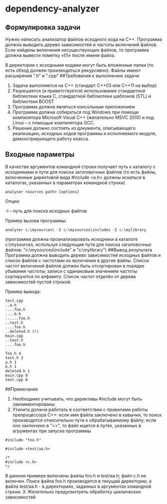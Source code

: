 # dependency-analyzer

## Формулировка задачи
Нужно написать анализатор файлов исходного кода на С++. Программа должна выводить дерево зависимостей и частоты включений файлов. Если найдены включения несуществующих файлов, то программа должна вывести пометку «(!)» после имени файла.

В директории с исходными кодами могут быть вложенные папки (то есть обход должен производиться рекурсивно). Файлы имеют расширения ".h" и ".cpp"
##Требования к выполнению задачи 
1.	Задача выполняется на С++ (стандарт C++03 или C++11 на выбор)
2.	Разрешается (и приветствуется) использование стандартной библиотеки языка С, стандартной библиотеки шаблонов (STL) и библиотеки BOOST
3.	Программа должна являться консольным приложением
4.	Программа должна собираться под Windows при помощи компилятора Microsoft Visual C++ (желательно MSVC 2010) и под Linux – с помощью компилятора GCC.
5.	Решение должно состоять из документа, описывающего реализацию, исходных кодов программы и исполняемого модуля, демонстрирующего работу класса.

## Входные параметры
В качестве аргументов командной строки получает путь к каталогу с исходниками и пути для поиска заголовочных файлов (то есть файлы, включенные директивой вида #include <a.h> должны искаться в каталогах, указанных в параметрах командной строки)

```
analyser <sources path> [options]
```

Опции:

-I – путь для поиска исходных файлов

Пример вызова программы:

```
analyser c:\mysources\ -I c:\mysources\includes -I c:\mylibrary
```

(программа должна проанализировать исходники в каталоге c:\mysources, используя следующие пути для поиска заголовочных файлов: "c:\mysources\include" и "c:\mylibrary")
##Вывод результата
Программа должна выводить дерево зависимостей исходных файлов и список файлов с частотами их включения в другие файлы.
Список частот включений файлов должен быть отсортирован в порядке убывания частоты; записи с одинаковым значением частоты сортируются по алфавиту. Список частот отделён от дерева зависимостей пустой строкой.

Пример вывода:
```
test.cpp
..a.h
....foo.h
....b.h
......foo.h
..test.h
....foo.h
..deleted.h (!)
main.cpp
..test.h
....foo.h

foo.h 4
test.h 2
a.h 1
b.h 1
deleted.h 1
main.cpp 0
test.cpp 0
```
##Примечания
1.	Необходимо учитывать, что директивы #include могут быть закомментированы
2.	Утилита должна работать в соответствии с правилами работы препроцессора С++: если имя файла заключено в кавычки, то поиск производится относительно пути к обрабатываемому файлу; если оно заключено в "<>", то файл ищется в путях, указанных в агрументах при запуске программы
  ```
  #include "foo.h"
  
  #include <test/aa.h>
  
  /*
  #include <c.h>
  */
  
  ```
В данном примере включены файлы foo.h и test/aa.h; файл c.h не включен. Поиск файла foo.h производится в текущей директории, а файла test/aa.h - в директориях, заданных в аргументах командной строки.
3.	Желательно предусмотреть обработку циклических зависимостей


